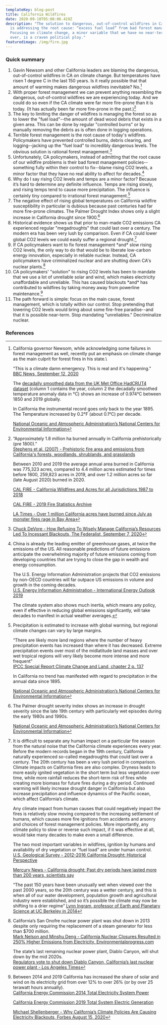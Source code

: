 ```yaml
---
templateKey: blog-post
title: California Wildfires
date: 2020-09-10T05:08:06.419Z
description: "The solution to dangerous, out-of-control wildfires in California
  is addressing the root cause: “excess fuel load” from bad forest management.
  Focusing on climate change, a minor variable that we have no near-term control
  over, is a craven political ploy."
featuredimage: /img/fire.jpg
---
```


### Quick summary

1. Gavin Newsom and other California leaders are blaming the dangerous, out-of-control wildfires in CA on climate change. But temperatures have risen 1 degree C in the last 150 years. Is it really possible that that amount of warming makes dangerous wildfires inevitable? No.[^1]
2. With proper forest management we can prevent anything resembling the dangerous, out-of-control wildfires we are experiencing today. And we could do so even if the CA climate were far more fire-prone than it is today. (It has actually been far more fire-prone in the past.)[^2]
3. The key to limiting the danger of wildfires is managing the forest so as to lower the "fuel load"--the amount of dead wood debris that exists in a given area. This can be done by regular "controlled burns" or by manually removing the debris as is often done in logging operations.
4. Terrible forest management is the root cause of today's wildfires. Policymakers have prevented controlled burns, debris clearing, and logging--jacking up the "fuel load" to incredibly dangerous levels. The obvious solution is rational forest management.[^3]
5. Unfortunately, CA policymakers, instead of admitting that the root cause of our wildfire problems is their bad forest management policies--something fully within their control to fix--blame rising CO2 levels, a minor factor that they have no real ability to affect for decades.[^4]
6. Why do I say rising CO2 levels and temps are a minor factor? Because it’s hard to determine any definite influence. Temps are rising slowly, and rising temps tend to cause more precipitation. The influence is certainly tiny compared to irrational forest management.[^5]
7. The negative effect of rising global temperatures on California wildfire susceptibility in particular is dubious because past centuries had far more fire-prone climates. The Palmer Drought Index shows only a slight increase in California drought since 1900.[^6]
8. Historical evidence shows us that prior to man-made CO2 emissions CA experienced regular "megadroughts" that could last over a century. The modern era has been very lush by comparison. Even if CA could lower global CO2 levels we could easily suffer a regional drought.[^7]
9. If CA policymakers want to fix forest management \*and\* slow rising CO2 levels, the only way to do that would be to liberate low-carbon energy innovation, especially in reliable nuclear. Instead, CA policymakers have criminalized nuclear and are shutting down CA's nuclear plants.[^8]
10. CA policymakers' "solution" to rising CO2 levels has been to mandate that we use a lot of unreliable solar and wind, which makes electricity unaffordable and unreliable. This has caused blackouts \*and\* has contributed to wildfires by taking money away from powerline maintenance.[^9]
11. The path forward is simple: focus on the main cause, forest management, which is totally within our control. Stop pretending that lowering CO2 levels would bring about some fire-free paradise--and that it is possible near-term. Stop mandating "unreliables." Decriminalize nuclear.

### References

[^1]:
    California governor Newsom, while acknowledging some failures in forest management as well, recently put an emphasis on climate change as the main culprit for forest fires in his state.\

    “This is a climate damn emergency. This is real and it's happening.”\
    [BBC News, September 12, 2020](https://www.bbc.com/news/world-us-canada-54128872)

    The [decadally smoothed data from the UK Met Office HadCRUT4 dataset](https://www.metoffice.gov.uk/hadobs/hadcrut4/data/current/time_series/HadCRUT.4.6.0.0.annual_ns_avg_smooth.txt) (column 1 contains the year, column 2 the decadally smoothed temperature anomaly data in °C) shows an increase of 0.974°C between 1850 and 2019 globally.

    In California the instrumental record goes only back to the year 1895. The Temperature increased by 0.2°F (about 0.1°C) per decade.

    [National Oceanic and Atmospheric Administration’s National Centers for Environmental Information](https://www.ncdc.noaa.gov/cag/statewide/time-series/4/tavg/12/12/1895-2019?base_prd=true&begbaseyear=1901&endbaseyear=2019&trend=true&trend_base=10&begtrendyear=1895&endtrendyear=2019)

[^2]:
    “Approximately 1.8 million ha burned annually in California prehistorically (pre 1800).”\
    [Stephens et al. (2007) - Prehistoric fire area and emissions from California's forests, woodlands, shrublands, and grasslands](https://www.sciencedirect.com/science/article/abs/pii/S0378112707004379)

    Between 2010 and 2019 the average annual area burned in California was 775,323 acres, compared to 4.4 million acres estimated for times before 1800, 259,823 acres in 2019, and over 1.2 million acres so far (late August 2020) burned in 2020.

    [CAL FIRE - California Wildfires and Acres for all Jurisdictions 1987 to 2018](https://web.archive.org/web/20200918044557/https://www.fire.ca.gov/media/11397/fires-acres-all-agencies-thru-2018.pdf)

    [CAL FIRE - 2019 Fire Statistics Archive](https://www.fire.ca.gov/incidents/2019)

    [LA Times - Over 1 million California acres have burned since July as monster fires rage in Bay Area](https://www.latimes.com/california/story/2020-08-22/more-than-a-million-acres-have-burned-in-california-since-july-as-monster-fires-rage-around-bay-area)

[^3]: [Chuck DeVore - How Refusing To Wisely Manage California’s Resources Led To Incessant Blackouts, The Federalist, September 7, 2020](https://thefederalist.com/2020/09/07/how-refusing-to-wisely-manage-californias-resources-led-to-incessant-blackouts/)
[^4]:
    China is already the leading emitter of greenhouse gases, at twice the emissions of the US. All reasonable predictions of future emissions anticipate the overwhelming majority of future emissions coming from developing countries that are trying to close the gap in wealth and energy consumption.

    The U.S. Energy Information Administration projects that CO2 emissions by non-OECD countries will far outpace US emissions in volume and growth in the coming decades.\
    [U.S. Energy Information Administration - International Energy Outlook 2019](https://www.eia.gov/outlooks/aeo/data/browser/#/?id=10-IEO2019&region=0-0&cases=Reference&start=2010&end=2050&f=A&linechart=~~~~~~~~~~~~~~~~~~~~~~~~~Reference-d080819.3-10-IEO2019~Reference-d080819.25-10-IEO2019~~~~Reference-d080819.26-10-IEO2019&ctype=linechart&sourcekey=0)

    The climate system also shows much inertia, which means any policy, even if effective in reducing global emissions significantly, will take decades to manifest in actual weather averages.

[^5]:
    Precipitation is estimated to increase with global warming, but regional climate changes can vary by large margins.

    “There are likely more land regions where the number of heavy precipitation events has increased than where it has decreased. Extreme precipitation events over most of the midlatitude land masses and over wet tropical regions will very likely become more intense and more frequent”\
    [IPCC Special Report Climate Change and Land, chapter 2 p. 137](https://www.ipcc.ch/srccl/)

    In California no trend has manifested with regard to precipitation in the annual data since 1895.

    [National Oceanic and Atmospheric Administration’s National Centers for Environmental Information](https://www.ncdc.noaa.gov/cag/statewide/time-series/4/pcp/ann/12/1895-2019?base_prd=true&begbaseyear=1895&endbaseyear=2019&trend=true&trend_base=10&begtrendyear=1895&endtrendyear=2019)

[^6]:
    The Palmer drought severity index shows an increase in drought severity since the late 19th century with particularly wet episodes during the early 1980s and 1990s.

    [National Oceanic and Atmospheric Administration’s National Centers for Environmental Information](https://www.ncdc.noaa.gov/cag/statewide/time-series/4/pdsi/all/12/1895-2019?base_prd=true&begbaseyear=1895&endbaseyear=2019&trend=true&trend_base=10&begtrendyear=1895&endtrendyear=2019)

[^7]:
    It is difficult to separate any human impact on a particular fire season from the natural noise that the California climate experiences every year. Before the modern records began in the 19th century, California naturally experienced so-called megadroughts that could last over a century. The 20th century has been a very lush period in comparison.\
    Climate impacts on California fires are also complex. Dryness leads to more easily ignited vegetation in the short term but less vegetation over time, while more rainfall reduces the short-term risk of fires while creating more biomass for future fires during a dry period. Continued warming will likely increase drought danger in California but also increase precipitation and influence dynamics of the Pacific ocean, which affect California’s climate.

    Any climate impact from human causes that could negatively impact the fires is relatively slow moving compared to the increasing settlement of humans, which causes more fire ignitions from accidents and arsonry and choices of forest management policies. More importantly, any climate policy to slow or reverse such impact, if it was effective at all, would take many decades to make even a small difference.

    The two most important variables in wildfires, ignition by humans and availability of dry vegetation or “fuel load” are under human control.\
    [U.S. Geological Survey - 2012-2016 California Drought: Historical Perspective](https://ca.water.usgs.gov/california-drought/california-drought-comparisons.html)

    [Mercury News - California drought: Past dry periods have lasted more than 200 years, scientists say](https://www.mercurynews.com/2014/01/25/california-drought-past-dry-periods-have-lasted-more-than-200-years-scientists-say/)

    “The past 150 years have been unusually wet when viewed over the past 2000 years, so the 20th century was a wetter century, and this is when all of our water development, population growth and agricultural industry were established, and so it’s possible the climate may now be shifting to a drier regime” [Lynn Ingram, professor of Earth and Planetary Science at UC Berkeley in 2014](https://mavensnotebook.com/2014/11/03/paleoclimate/)

[^8]:
    California’s San Onofre nuclear power plant was shut down in 2013 despite only requiring the replacement of a steam generator for less than \$700 million.\
    [Mark Nelson and Minshu Deng - California Nuclear Closures Resulted in 250% Higher Emissions from Electricity, Environmentalprogress.com](https://environmentalprogress.org/big-news/2017/1/16/new-california-nuclear-closures-resulted-in-250-increase-in-california-emissions)

    The state’s last remaining nuclear power plant, Diablo Canyon, will shut down by the mid 2020s.\
    [Regulators vote to shut down Diablo Canyon, California’s last nuclear power plant - Los Angeles Times](https://www.latimes.com/business/la-fi-diablo-canyon-nuclear-20180111-story.html)

[^9]:
    Between 2014 and 2019 California has increased the share of solar and wind on its electricity grid from over 12% to over 26% (or by over 25 terawatt hours annually).\
    [California Energy Commission 2014 Total Electricity System Power](https://www.energy.ca.gov/data-reports/energy-almanac/california-electricity-data/2019-total-system-electric-generation/2014)

    [California Energy Commission 2019 Total System Electric Generation](https://www.energy.ca.gov/data-reports/energy-almanac/california-electricity-data/2019-total-system-electric-generation)

    [Michael Shellenberger - Why California’s Climate Policies Are Causing Electricity Blackouts, Forbes August 15, 2020](https://www.forbes.com/sites/michaelshellenberger/2020/08/15/why-californias-climate-policies-are-causing-electricity-black-outs/)
